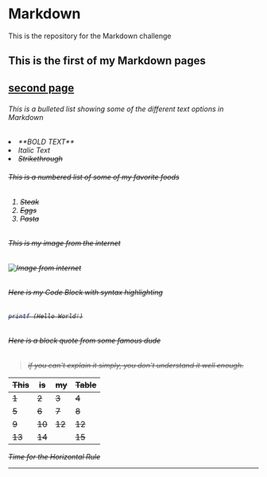 # Markdown
This is the repository for the Markdown challenge

<h2> This is the first of my Markdown pages <h2>

[second page](second.md)

<h6> This is a bulleted list showing some of the different text options in Markdown<h6>

<u1>
<li> **BOLD TEXT** <i>
<li> <i> Italic Text <i>
<li> <strike>Strikethrough
</u1>

<h6> This is a numbered list of some of my favorite foods<h6>

1. Steak
2. Eggs
3. Pasta

<h6>This is my image from the internet<h6>


![Image from internet](https://www.popsci.com/sites/popsci.com/files/styles/1000_1x_/public/import/2014/BlackHole_0.jpg?itok=AGqZ-Yy7)

<h6> Here is my Code Block with syntax highlighting<h6>

```php
printf (Hello World!)
```
<h6> Here is a block quote from some famous dude<h6>

> if you can't explain it simply, you don't understand it well enough.

|This|is|my|Table|
|----|--|-|------|
|  1  | 2 |3 |  4    |
|  5  |6  | 7|  8    |  
| 9   |10  |12 |   12   |
| 13   | 14 | |   15   |      

Time for the Horizontal Rule
***
